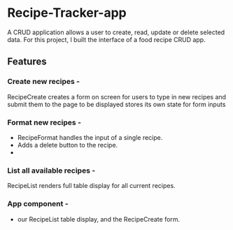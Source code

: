 # Recipe-Tracker-app

A CRUD application allows a user to create, read, update or delete selected data. For this project, I built the interface of a food recipe CRUD app.

## Features
### Create new recipes -
RecipeCreate creates a form on screen for users to type in new recipes and submit them to the page to be displayed
stores its own state for form inputs

### Format new recipes -
-  RecipeFormat handles the input of a single recipe.
-  Adds a delete button to the recipe.
-  
### List all available recipes -
RecipeList renders full table display for all current recipes.

### App component -
-  our RecipeList table display, and the RecipeCreate form.
